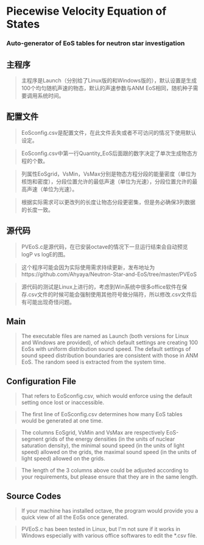# Piecewise Velocity Equation of States
### Auto-generator of EoS tables for neutron star investigation
## 主程序
>主程序是Launch（分别给了Linux版的和Windows版的），默认设置是生成100个均匀随机声速的物态，默认的声速参数与ANM EoS相同，随机种子需要调用系统时间。

## 配置文件
>EoSconfig.csv是配置文件，在此文件丢失或者不可访问的情况下使用默认设定。

>EoSconfig.csv中第一行Quantity_EoS后面跟的数字决定了单次生成物态方程的个数。

>列属性EoSgrid，VsMin，VsMax分别是物态方程分段的能量密度（单位为核饱和密度），分段位置允许的最低声速（单位为光速），分段位置允许的最高声速（单位为光速）。

>根据实际需求可以更改列的长度让物态分段更密集，但是务必确保3列数据的长度一致。

## 源代码
>PVEoS.c是源代码，在已安装octave的情况下一旦运行结束会自动预览logP vs logE的图。

>这个程序可能会因为实际使用需求持续更新，发布地址为https://github.com/Ahyaya/Neutron-Star-and-EoS/tree/master/PVEoS

>源代码的测试是Linux上进行的，考虑到Win系统中很多office软件在保存.csv文件的时候可能会强制使用其他符号做分隔符，所以修改.csv文件后有可能出现奇怪问题。


## Main
>The executable files are named as Launch (both versions for Linux and Windows are provided), of which default settings are creating 100 EoSs with uniform distribution sound speed. The default settings of sound speed distribution boundaries are consistent with those in ANM EoS. The random seed is extracted from the system time.

## Configuration File
>That refers to EoSconfig.csv, which would enforce using the default setting once lost or inaccessible.

>The first line of EoSconfig.csv determines how many EoS tables would be generated at one time.

>The columns EoSgrid, VsMin and VsMax are respectively EoS-segment grids of the energy densities (in the units of nuclear saturation density), the minimal sound speed (in the units of light speed) allowed on the grids, the maximal sound speed (in the units of light speed) allowed on the grids.

>The length of the 3 columns above could be adjusted according to your requirements, but please ensure that they are in the same length.

## Source Codes
>If your machine has installed octave, the program would provide you a quick view of all the EoSs once generated.

>PVEoS.c has been tested in Linux, but I'm not sure if it works in Windows especially with various office softwares to edit the *.csv file.
